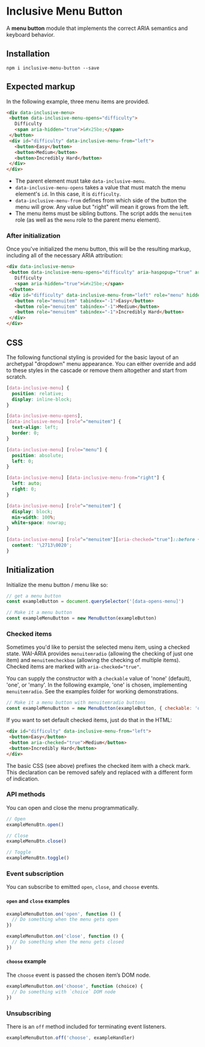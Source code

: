 # Inclusive Menu Button

A **menu button** module that implements the correct ARIA semantics and keyboard behavior.

## Installation

```
npm i inclusive-menu-button --save
```

## Expected markup

In the following example, three menu items are provided.

```html
<div data-inclusive-menu>
 <button data-inclusive-menu-opens="difficulty">
   Difficulty
   <span aria-hidden="true">&#x25be;</span>
 </button>
 <div id="difficulty" data-inclusive-menu-from="left">
   <button>Easy</button>
   <button>Medium</button>
   <button>Incredibly Hard</button>
 </div>
</div>
```

* The parent element must take `data-inclusive-menu`.
* `data-inclusive-menu-opens` takes a value that must match the menu element's `id`. In this case, it is `difficulty`.
* `data-inclusive-menu-from` defines from which side of the button the menu will grow. Any value but "right" will mean it grows from the left.
* The menu items must be sibling buttons. The script adds the `menuitem` role (as well as the `menu` role to the parent menu element).

### After initialization

Once you've initialized the menu button, this will be the resulting markup, including all of the necessary ARIA attribution:

```html
<div data-inclusive-menu>
 <button data-inclusive-menu-opens="difficulty" aria-haspopup="true" aria-expanded="false">
   Difficulty
   <span aria-hidden="true">&#x25be;</span>
 </button>
 <div id="difficulty" data-inclusive-menu-from="left" role="menu" hidden>
   <button role="menuitem" tabindex="-1">Easy</button>
   <button role="menuitem" tabindex="-1">Medium</button>
   <button role="menuitem" tabindex="-1">Incredibly Hard</button>
 </div>
</div>
```

## CSS

The following functional styling is provided for the basic layout of an archetypal "dropdown" menu appearance. You can either override and add to these styles in the cascade or remove them altogether and start from scratch.

```css
[data-inclusive-menu] {
  position: relative;
  display: inline-block;
}

[data-inclusive-menu-opens],
[data-inclusive-menu] [role^="menuitem"] {
  text-align: left;
  border: 0;
}

[data-inclusive-menu] [role="menu"] {
  position: absolute;
  left: 0;
}

[data-inclusive-menu] [data-inclusive-menu-from="right"] {
  left: auto;
  right: 0;
}

[data-inclusive-menu] [role^="menuitem"] {
  display: block;
  min-width: 100%;
  white-space: nowrap;
}

[data-inclusive-menu] [role^="menuitem"][aria-checked="true"]::before {
  content: '\2713\0020';
}
```

## Initialization

Initialize the menu button / menu like so:

```js
// get a menu button
const exampleButton = document.querySelector('[data-opens-menu]')

// Make it a menu button
const exampleMenuButton = new MenuButton(exampleButton)
```

### Checked items

Sometimes you'd like to persist the selected menu item, using a checked state. WAI-ARIA provides `menuitemradio` (allowing the checking of just one item) and `menuitemcheckbox` (allowing the checking of multiple items). Checked items are marked with `aria-checked="true"`.

You can supply the constructor with a `checkable` value of 'none' (default), 'one', or 'many'. In the following example, 'one' is chosen, implementing `menuitemradio`. See the examples folder for working demonstrations.

```js
// Make it a menu button with menuitemradio buttons
const exampleMenuButton = new MenuButton(exampleButton, { checkable: 'one' })
```

If you want to set default checked items, just do that in the HTML:

```html
<div id="difficulty" data-inclusive-menu-from="left">
 <button>Easy</button>
 <button aria-checked="true">Medium</button>
 <button>Incredibly Hard</button>
</div>
```

The basic CSS (see above) prefixes the checked item with a check mark. This declaration can be removed safely and replaced with a different form of indication.

### API methods

You can open and close the menu programmatically.

```js
// Open
exampleMenuBtn.open()

// Close
exampleMenuBtn.close()

// Toggle
exampleMenuBtn.toggle()
```

### Event subscription

You can subscribe to emitted `open`, `close`, and `choose` events.

#### `open` and `close` examples

```js
exampleMenuButton.on('open', function () {
  // Do something when the menu gets open
})

exampleMenuButton.on('close', function () {
  // Do something when the menu gets closed
})
```

#### `choose` example

The `choose` event is passed the chosen item’s DOM node.

```js
exampleMenuButton.on('choose', function (choice) {
  // Do something with `choice` DOM node
})
```

### Unsubscribing

There is an `off` method included for terminating event listeners.

```js
exampleMenuButton.off('choose', exampleHandler)
```
